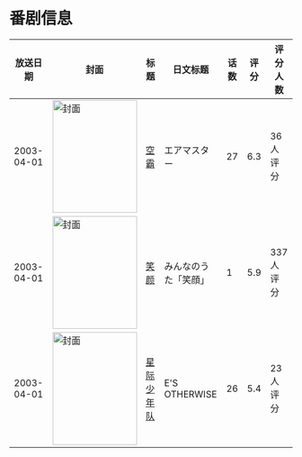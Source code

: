 # 番剧信息

|放送日期|封面|标题|日文标题|话数|评分|评分人数|
|---|---|---|---|---|---|---|
|2003-04-01|<img src="https://lain.bgm.tv/pic/cover/c/2a/93/10852_s3i14.jpg" alt="封面" style="width:150px;height:200px;object-fit:cover;">|[空霸](https://bangumi.tv/subject/10852)|エアマスター|27|6.3|36人评分|
|2003-04-01|<img src="https://lain.bgm.tv/pic/cover/c/94/56/18506_5Prk5.jpg" alt="封面" style="width:150px;height:200px;object-fit:cover;">|[笑颜](https://bangumi.tv/subject/18506)|みんなのうた「笑顔」|1|5.9|337人评分|
|2003-04-01|<img src="https://lain.bgm.tv/pic/cover/c/95/80/35382_4b8j0.jpg" alt="封面" style="width:150px;height:200px;object-fit:cover;">|[星际少年队](https://bangumi.tv/subject/35382)|E'S OTHERWISE|26|5.4|23人评分|
